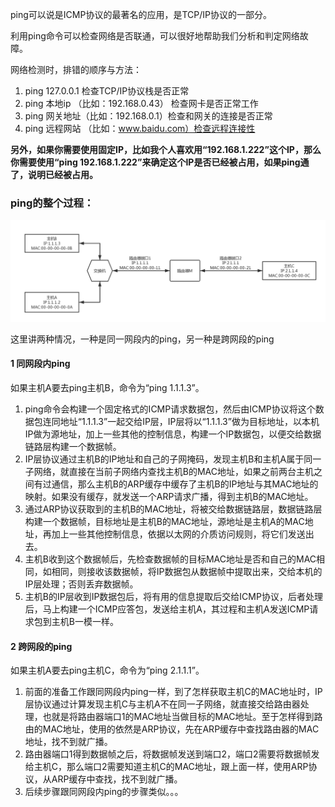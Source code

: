ping可以说是ICMP协议的最著名的应用，是TCP/IP协议的一部分。

利用ping命令可以检查网络是否联通，可以很好地帮助我们分析和判定网络故障。

网络检测时，排错的顺序与方法：

1. ping 127.0.0.1 检查TCP/IP协议栈是否正常
2. ping 本地ip （比如：192.168.0.43） 检查网卡是否正常工作
3. ping 网关地址（比如：192.168.0.1）检查和网关的连接是否正常
4. ping 远程网站 （比如：www.baidu.com）检查远程连接性

**另外，如果你需要使用固定IP，比如我个人喜欢用“192.168.1.222”这个IP，那么你需要使用“ping 192.168.1.222”来确定这个IP是否已经被占用，如果ping通了，说明已经被占用。**

### ping的整个过程：

![](/assets/0007.png)

这里讲两种情况，一种是同一网段内的ping，另一种是跨网段的ping

#### 1 同网段内ping

如果主机A要去ping主机B，命令为“ping 1.1.1.3”。

1. ping命令会构建一个固定格式的ICMP请求数据包，然后由ICMP协议将这个数据包连同地址“1.1.1.3”一起交给IP层，IP层将以“1.1.1.3”做为目标地址，以本机IP做为源地址，加上一些其他的控制信息，构建一个IP数据包，以便交给数据链路层构建一个数据帧。
2. IP层协议通过主机B的IP地址和自己的子网掩码，发现主机B和主机A属于同一子网络，就直接在当前子网络内查找主机B的MAC地址，如果之前两台主机之间有过通信，那么主机B的ARP缓存中缓存了主机B的IP地址与其MAC地址的映射。如果没有缓存，就发送一个ARP请求广播，得到主机B的MAC地址。
3. 通过ARP协议获取到的主机B的MAC地址，将被交给数据链路层，数据链路层构建一个数据帧，目标地址是主机B的MAC地址，源地址是主机A的MAC地址，再加上一些其他控制信息，依据以太网的介质访问规则，将它们发送出去。
4. 主机B收到这个数据帧后，先检查数据帧的目标MAC地址是否和自己的MAC相同，如相同，则接收该数据帧，将IP数据包从数据帧中提取出来，交给本机的IP层处理；否则丢弃数据帧。
5. 主机B的IP层收到IP数据包后，将有用的信息提取后交给ICMP协议，后者处理后，马上构建一个ICMP应答包，发送给主机A，其过程和主机A发送ICMP请求包到主机B一模一样。

#### 2 跨网段的ping

如果主机A要去ping主机C，命令为“ping 2.1.1.1”。

1. 前面的准备工作跟同网段内ping一样，到了怎样获取主机C的MAC地址时，IP层协议通过计算发现主机C与主机A不在同一子网络，就直接交给路由器处理，也就是将路由器端口1的MAC地址当做目标的MAC地址。至于怎样得到路由的MAC地址，使用的依然是ARP协议，先在ARP缓存中查找路由器的MAC地址，找不到就广播。
2. 路由器端口1得到数据帧之后，将数据帧发送到端口2，端口2需要将数据帧发给主机C，那么端口2需要知道主机C的MAC地址，跟上面一样，使用ARP协议，从ARP缓存中查找，找不到就广播。
3. 后续步骤跟同网段内ping的步骤类似。。。



